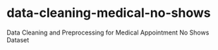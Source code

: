# data-cleaning-medical-no-shows
Data Cleaning and Preprocessing for Medical Appointment No Shows Dataset
